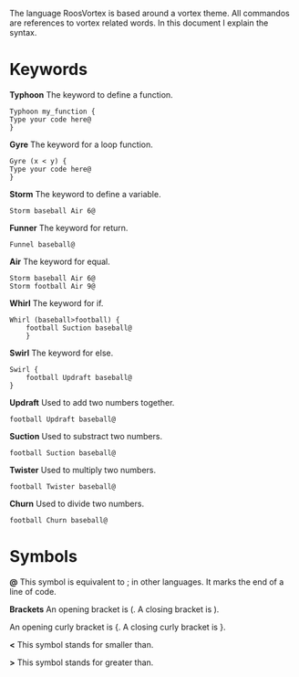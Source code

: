 The language RoosVortex is based around a vortex theme.
All commandos are references to vortex related words.
In this document I explain the syntax.

# Keywords
**Typhoon**
The keyword to define a function.

```RoosVortex
Typhoon my_function {
Type your code here@
}
```

**Gyre**
The keyword for a loop function.

```RoosVortex
Gyre (x < y) {
Type your code here@
}
```

**Storm**
The keyword to define a variable.

```RoosVortex
Storm baseball Air 6@
```

**Funner**
The keyword for return.

```RoosVortex
Funnel baseball@
```

**Air**
The keyword for equal.

```RoosVortex
Storm baseball Air 6@
Storm football Air 9@
```

**Whirl**
The keyword for if.

```RoosVortex
Whirl (baseball>football) {
    football Suction baseball@
    }
```

**Swirl**
The keyword for else.

```RoosVortex
Swirl {
    football Updraft baseball@
}
```

**Updraft**
Used to add two numbers together.

```RoosVortex
football Updraft baseball@
```

**Suction**
Used to substract two numbers.

```RoosVortex
football Suction baseball@
```

**Twister**
Used to multiply two numbers.

```RoosVortex
football Twister baseball@
```

**Churn**
Used to divide two numbers.

```RoosVortex
football Churn baseball@
```

# Symbols

**@**
This symbol is equivalent to ; in other languages. It marks the end of a line of code.

**Brackets**
An opening bracket is \(.
A closing bracket is \).

An opening curly bracket is \{.
A closing curly bracket is \}.

**<**
This symbol stands for smaller than.

**>**
This symbol stands for greater than.